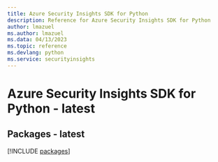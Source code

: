 ```yaml
---
title: Azure Security Insights SDK for Python
description: Reference for Azure Security Insights SDK for Python
author: lmazuel
ms.author: lmazuel
ms.data: 04/13/2023
ms.topic: reference
ms.devlang: python
ms.service: securityinsights
---
```

# Azure Security Insights SDK for Python - latest
## Packages - latest
[!INCLUDE [packages](security-insights-index.md)]